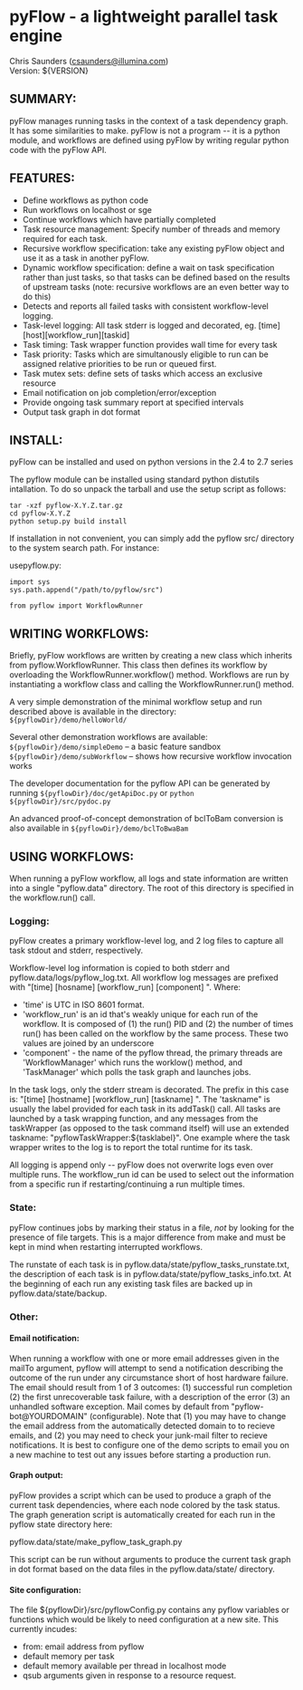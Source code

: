 
pyFlow - a lightweight parallel task engine 
===========================================

Chris Saunders (csaunders@illumina.com)  
Version: ${VERSION}


SUMMARY:
--------

pyFlow manages running tasks in the context of a task dependency
graph. It has some similarities to make. pyFlow is not a program -- it
is a python module, and workflows are defined using pyFlow by writing
regular python code with the pyFlow API.


FEATURES:
---------

- Define workflows as python code
- Run workflows on localhost or sge
- Continue workflows which have partially completed
- Task resource management: Specify number of threads and memory
  required for each task.
- Recursive workflow specification: take any existing pyFlow object and
  use it as a task in another pyFlow.
- Dynamic workflow specification: define a wait on task specification rather
  than just tasks, so that tasks can be defined based on the results of 
  upstream tasks (note: recursive workflows are an even better way to do this)
- Detects and reports all failed tasks with consistent workflow-level logging.
- Task-level logging: All task stderr is logged and decorated,
  eg. [time][host][workflow_run][taskid]
- Task timing: Task wrapper function provides wall time for every task
- Task priority: Tasks which are simultanously eligible to run can be assigned
relative priorities to be run or queued first. 
- Task mutex sets: define sets of tasks which access an exclusive resource
- Email notification on job completion/error/exception
- Provide ongoing task summary report at specified intervals
- Output task graph in dot format


INSTALL:
--------

pyFlow can be installed and used on python versions in the 2.4 to
2.7 series

The pyflow module can be installed using standard python distutils
intallation. To do so unpack the tarball and use the setup script
as follows:

```
tar -xzf pyflow-X.Y.Z.tar.gz
cd pyflow-X.Y.Z
python setup.py build install
```

If installation in not convenient, you can simply add the pyflow 
src/ directory to the system search path. For instance:

usepyflow.py:
```
import sys
sys.path.append("/path/to/pyflow/src")

from pyflow import WorkflowRunner
```



WRITING WORKFLOWS:
------------------

Briefly, pyFlow workflows are written by creating a new class which
inherits from pyflow.WorkflowRunner. This class then defines its
workflow by overloading the WorkflowRunner.workflow()
method. Workflows are run by instantiating a workflow class and
calling the WorkflowRunner.run() method.

A very simple demonstration of the minimal workflow setup and run
described above is available in the directory: `${pyflowDir}/demo/helloWorld/`

Several other demonstration workflows are available:
`${pyflowDir}/demo/simpleDemo` – a basic feature sandbox
`${pyflowDir}/demo/subWorkflow` – shows how recursive workflow invocation works

The developer documentation for the pyflow API can be generated by running
`${pyflowDir}/doc/getApiDoc.py` or `python ${pyflowDir}/src/pydoc.py`

An advanced proof-of-concept demonstration of bclToBam conversion
is also available in `${pyflowDir}/demo/bclToBwaBam`



USING WORKFLOWS:
----------------

When running a pyFlow workflow, all logs and state information are
written into a single "pyflow.data" directory. The root of this
directory is specified in the workflow.run() call.

### Logging:

pyFlow creates a primary workflow-level log, and 2 log files to
capture all task stdout and stderr, respectively.

Workflow-level log information is copied to both stderr and
pyflow.data/logs/pyflow_log.txt.  All workflow log messages are
prefixed with "[time] [hosname] [workflow_run] [component] ". Where:

- 'time' is UTC in ISO 8601 format.
- 'workflow_run' is an id that's weakly unique for each run of the workflow. It 
is composed of (1) the run() PID and (2) the number of times run() has been called on
the workflow by the same process. These two values are joined by an underscore
- 'component' - the name of the pyflow thread, the primary threads are
  'WorkflowManager' which runs the worklow() method, and 'TaskManager' which
  polls the task graph and launches jobs. 

In the task logs, only the stderr stream is decorated. The prefix in
this case is: "[time] [hostname] [workflow_run] [taskname] ". The
'taskname" is usually the label provided for each task in its
addTask() call. All tasks are launched by a task wrapping function,
and any messages from the taskWrapper (as opposed to the task command
itself) will use an extended taskname:
"pyflowTaskWrapper:${tasklabel}". One example where the task wrapper
writes to the log is to report the total runtime for its task.

All logging is append only -- pyFlow does not overwrite logs even over
multiple runs. The workflow_run id can be used to select out the 
information from a specific run if restarting/continuing a run 
multiple times.

### State:

pyFlow continues jobs by marking their status in a file, *not* by
looking for the presence of file targets. This is a major difference
from make and must be kept in mind when restarting interrupted
workflows.

The runstate of each task is in
pyflow.data/state/pyflow_tasks_runstate.txt, the description of each
task is in pyflow.data/state/pyflow_tasks_info.txt. At the beginning of
each run any existing task files are backed up in
pyflow.data/state/backup.
 
### Other:

#### Email notification:

When running a workflow with one or more email addresses given in the
mailTo argument, pyflow will attempt to send a notification describing the
outcome of the run under any circumstance short of host hardware failure.
The email should result from 1 of 3 outcomes: (1) successful run completion
(2) the first unrecoverable task failure, with a description of the error
(3) an unhandled software exception. Mail comes by default from
"pyflow-bot@YOURDOMAIN" (configurable). Note that (1) you may 
have to change the email address from the automatically detected domain to
to recieve emails, and (2) you may need to check your junk-mail
filter to recieve notifications. It is best to configure one of the demo
scripts to email you on a new machine to test out any issues before starting
a production run.

#### Graph output:

pyFlow provides a script which can be used to produce a graph of the current
task dependencies, where each node colored by the task status. The graph
generation script is automatically created for each run in the pyflow state
directory here:

pyflow.data/state/make_pyflow_task_graph.py

This script can be run without arguments to produce the current task graph in
dot format based on the data files in the pyflow.data/state/ directory.

#### Site configuration:

The file ${pyflowDir}/src/pyflowConfig.py contains any pyflow variables or
functions which would be likely to need configuration at a new site. This
currently incudes:

- from: email address from pyflow
- default memory per task
- default memory available per thread in localhost mode
- qsub arguments given in response to a resource request.

